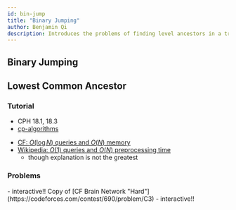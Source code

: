 ```yaml
---
id: bin-jump
title: "Binary Jumping"
author: Benjamin Qi
description: Introduces the problems of finding level ancestors in a tree and computing the lowest common ancestors.
---
```


<problems-list>
    <problem name="Planet Queries I" cses="1750" difficulty="Easy" tags={["Binary Jumping"]}>
    </problem>
    <problem name="Company Queries I" cses="1687" difficulty="Easy" tags={["Binary Jumping"]}>
    </problem>
    <problem name="Company Queries II" cses="1688" difficulty="Easy" tags={["LCA"]}>
    </problem>
</problems-list>

## Binary Jumping

## Lowest Common Ancestor

### Tutorial

 - CPH 18.1, 18.3
 - [cp-algorithms](https://cp-algorithms.com/)

<optional-content title="Improvements">

  - [CF: $O(\log N)$ queries and $O(N)$ memory](https://codeforces.com/blog/entry/74847)
  - [Wikipedia: $O(1)$ queries and $O(N)$ preprocessing time](https://en.wikipedia.org/wiki/Level_ancestor_problem#Ladder_algorithm)
    - though explanation is not the greatest

</optional-content>

### Problems

<problems-list>
    <problem name="Distance Queries" cses="1135" difficulty="Easy" tags={["LCA"]}>
    </problem>
    <problem name="Plat - Max Flow" usaco="576" difficulty="Easy" tags={["LCA"]}>
    </problem>
    <problem name="Root LCA Queries" csa="root-lca-queries" difficulty="Normal" tags={["LCA"]}>
    </problem>
    <problem name="Planets Queries II" cses="1160" difficulty="Normal" tags={["LCA"]}>
    </problem>
    <problem name="Plat - Disruption" usaco="842" difficulty="Normal" tags={["LCA"]}>
    </problem>
    <problem name="Hot & Cold" dmoj="bts17p7" difficulty="Normal" tags={["LCA"]}>
    </problem>
    <problem name="Plat - Tree Boxes" usaco="948" difficulty="Hard" tags={["LCA"]}>
      - interactive!!
    </problem>
    <problem name="Plat - Newbarns" usaco="817" difficulty="Hard" tags={["Diameter"]}>
      Copy of [CF Brain Network "Hard"](https://codeforces.com/contest/690/problem/C3)
    </problem>
    <problem name="Plat - Gathering" usaco="866" difficulty="Hard" tags={["LCA"]}>
      - interactive!!
    </problem>
    <problem name="Plat - Exercise" usaco="901" difficulty="Very Hard" tags={["LCA"]}>
    </problem>
</problems-list>